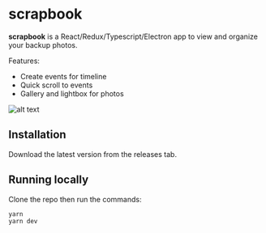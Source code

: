 # scrapbook

**scrapbook** is a React/Redux/Typescript/Electron app to view and organize your backup photos.

Features:

- Create events for timeline
- Quick scroll to events
- Gallery and lightbox for photos

![alt text](https://user-images.githubusercontent.com/13809355/36355327-5ba5c1f6-14d9-11e8-81bd-9f34b565664b.png)

## Installation

Download the latest version from the releases tab.

## Running locally

Clone the repo then run the commands:

```
yarn
yarn dev
```
